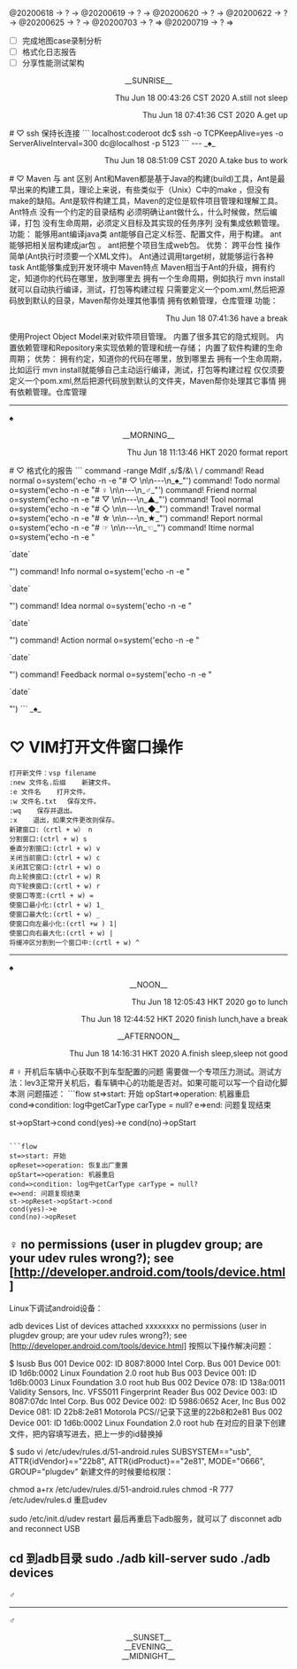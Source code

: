 <link rel="stylesheet"  type="text/css" href="./css/activity.css"/>
<TODO>@20200618 → ? → @20200619 → ? → @20200620 → ? → @20200622 → ? → @20200625 → ? → @20200703 → ? ⇒ @20200719 → ? ⇒ </TODO>

- [ ] 完成地图case录制分析   
- [ ] 格式化日志报告   
- [ ] 分享性能测试架构   

<center><timeblock>__SUNRISE__</timeblock></center>
<p align="right"><action>Thu Jun 18 00:43:26 CST 2020 A.still not sleep</action></p>
<p align="right"><action>Thu Jun 18 07:41:36 CST 2020 A.get up</action></p> 
# ♡ ssh 保持长连接
```
localhost:coderoot dc$ ssh -o TCPKeepAlive=yes -o ServerAliveInterval=300  dc@localhost -p 5123
```
---
_♠_
<p align="right"><action>Thu Jun 18 08:51:09 CST 2020 A.take bus to work</action></p>
# ♡ Maven 与 ant 区别    
Ant和Maven都是基于Java的构建(build)工具，Ant是最早出来的构建工具，理论上来说，有些类似于（Unix）C中的make ，但没有make的缺陷。Ant是软件构建工具，Maven的定位是软件项目管理和理解工具。     
Ant特点  
没有一个约定的目录结构 必须明确让ant做什么，什么时候做，然后编译，打包 没有生命周期，必须定义目标及其实现的任务序列 没有集成依赖管理。  
功能：  
能够用ant编译java类  
ant能够自己定义标签、配置文件，用于构建。  
ant能够把相关层构建成jar包 。  
ant把整个项目生成web包。  
优势：  
跨平台性  
操作简单(Ant执行时须要一个XML文件)。  
Ant通过调用target树，就能够运行各种task  
Ant能够集成到开发环境中  
Maven特点  
Maven相当于Ant的升级，拥有约定，知道你的代码在哪里，放到哪里去 拥有一个生命周期，例如执行 mvn install 就可以自动执行编译，测试，打包等构建过程 只需要定义一个pom.xml,然后把源码放到默认的目录，Maven帮你处理其他事情 拥有依赖管理，仓库管理  
功能：  

<p align="right"><action>Thu Jun 18 07:41:36 have a break</action></p>
使用Project Object Model来对软件项目管理。  
内置了很多其它的隐式规则。  
内置依赖管理和Repository来实现依赖的管理和统一存储；  
内置了软件构建的生命周期；  
优势：  
拥有约定，知道你的代码在哪里，放到哪里去  
拥有一个生命周期，比如运行 mvn install就能够自己主动运行编译，測试，打包等构建过程  
仅仅须要定义一个pom.xml,然后把源代码放到默认的文件夹，Maven帮你处理其它事情  
拥有依赖管理。仓库管理    

---
_♠_
<center><timeblock>__MORNING__</timeblock></center>
<p align=right><action>Thu Jun 18 11:13:46 HKT 2020 format report</action></p>
# ♡ 格式化的报告
```
command -range Mdlf <line1>,<line2>s/$/&\ \ /
command! Read       normal o<C-R>=system('echo -n -e "# ♡   \n\n---\n_♠_"')<CR>
command! Todo       normal o<C-R>=system('echo -n -e "# ♀   \n\n---\n_♂_"')<CR>
command! Friend     normal o<C-R>=system('echo -n -e "# ▽   \n\n---\n_▲_"')<CR>
command! Tool       normal o<C-R>=system('echo -n -e "# ◇   \n\n---\n_◆_"')<CR>
command! Travel     normal o<C-R>=system('echo -n -e "# ☆   \n\n---\n_★_"')<CR>
command! Report     normal o<C-R>=system('echo -n -e "# ☞   \n\n---\n_☜_"')<CR>
command! Itime      normal o<C-R>=system('echo -n -e "<p align=\"right\"><timestamp>`date` </timestamp></p>"')<CR>
command! Info       normal o<C-R>=system('echo -n -e "<p align=\"right\"><info>`date` </info></p>"')<CR>
command! Idea       normal o<C-R>=system('echo -n -e "<p align=\"right\"><idea>`date` </idea></p>"')<CR>
command! Action     normal o<C-R>=system('echo -n -e "<p align=\"right\"><action>`date` </action></p>"')<CR>
command! Feedback   normal o<C-R>=system('echo -n -e "<p align=\"right\"><feedback>`date` </feedback></p>"')<CR>
```
_♠_  

# ♡ VIM打开文件窗口操作  
```
打开新文件：vsp filename  
:new 文件名.后缀    新建文件。  
:e 文件名    打开文件。  
:w 文件名.txt 　保存文件。  
:wq    保存并退出。  
:x    退出，如果文件更改则保存。  
新建窗口:（crtl + w） n  
分割窗口:(ctrl + w) s  
垂直分割窗口:(ctrl + w) v  
关闭当前窗口:(ctrl + w) c  
关闭其它窗口:(ctrl + w) o  
向上轮换窗口:(ctrl + w) R  
向下轮换窗口:(crtl + w) r  
使窗口等宽:(crtl + w) =  
使窗口最小化:(ctrl + w) 1_    
使窗口最大化:(crtl + w) _  
使窗口向左最小化:(crtl +w ) 1|  
使窗口向右最大化:(crtl + w) |  
将缓冲区分割到一个窗口中:(crtl + w) ^  
```
---
_♠_
<center><timeblock>__NOON__</timeblock></center>
<p align=right><action>Thu Jun 18 12:05:43 HKT 2020 go to lunch</action></p>
<p align=right><action>Thu Jun 18 12:44:52 HKT 2020 finish lunch,have a break</action></p>
<center><timeblock>__AFTERNOON__</timeblock></center>
<p align="right"><action>Thu Jun 18 14:16:31 HKT 2020 A.finish sleep,sleep not good</action></p>
# ♀  开机后车辆中心获取不到车型配置的问题
需要做一个专项压力测试。测试方法：lev3正常开关机后，看车辆中心的功能是否对。如果可能可以写一个自动化脚本测  
问题描述：
```flow
st=>start: 开始
opStart=>operation: 机器重启
cond=>condition: log中getCarType carType = null?
e=>end: 问题复现结束

st->opStart->cond
cond(yes)->e
cond(no)->opStart
```

```flow
st=>start: 开始
opReset=>operation: 恢复出厂重置
opStart=>operation: 机器重启
cond=>condition: log中getCarType carType = null?
e=>end: 问题复现结束
st->opReset->opStart->cond
cond(yes)->e
cond(no)->opReset

```

## ♀ no permissions (user in plugdev group; are your udev rules wrong?); see [http://developer.android.com/tools/device.html] 
Linux下调试android设备：

adb devices
List of devices attached
xxxxxxxx    no permissions (user in plugdev group; are your udev rules wrong?);
see [http://developer.android.com/tools/device.html]
按照以下操作解决问题：

$ lsusb
Bus 001 Device 002: ID 8087:8000 Intel Corp. 
Bus 001 Device 001: ID 1d6b:0002 Linux Foundation 2.0 root hub
Bus 003 Device 001: ID 1d6b:0003 Linux Foundation 3.0 root hub
Bus 002 Device 078: ID 138a:0011 Validity Sensors, Inc. VFS5011 Fingerprint Reader
Bus 002 Device 003: ID 8087:07dc Intel Corp. 
Bus 002 Device 002: ID 5986:0652 Acer, Inc 
Bus 002 Device 081: ID 22b8:2e81 Motorola PCS//记录下这里的22b8和2e81 
Bus 002 Device 001: ID 1d6b:0002 Linux Foundation 2.0 root hub
在对应的目录下创建文件，把内容填写进去，把上一步的id替换掉

$ sudo vi /etc/udev/rules.d/51-android.rules
SUBSYSTEM=="usb", ATTR{idVendor}=="22b8", ATTR{idProduct}=="2e81", MODE="0666", GROUP="plugdev"
新建文件的时候要给权限：

chmod a+rx /etc/udev/rules.d/51-android.rules
chmod -R 777 /etc/udev/rules.d
重启udev

sudo /etc/init.d/udev restart
最后再重启下adb服务，就可以了
disconnet adb and reconnect USB

cd 到adb目录
sudo ./adb kill-server
sudo ./adb devices
 
---
_♂_

---
_♂_

<center><timeblock>__SUNSET__</timeblock></center>

<center><timeblock>__EVENING__</timeblock></center>

<center><timeblock>__MIDNIGHT__</timeblock></center>

